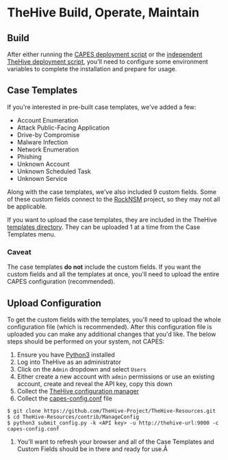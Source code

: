 # TheHive Build, Operate, Maintain

## Build
After either running the [CAPES deployment script](../deploy_capes.sh) or the [independent TheHive deployment script](deploy_thehive.sh), you'll need to configure some environment variables to complete the installation and prepare for usage.

## Case Templates
If you're interested in pre-built case templates, we've added a few:

* Account Enumeration
* Attack Public-Facing Application
* Drive-by Compromise
* Malware Infection
* Network Enumeration
* Phishing
* Unknown Account
* Unknown Scheduled Task
* Unknown Service

Along with the case templates, we've also included 9 custom fields. Some of these custom fields connect to the [RockNSM](http://rocknsm.io) project, so they may not all be applicable.

If you want to upload the case templates, they are included in the TheHive [templates directory](templates). They can be uploaded 1 at a time from the Case Templates menu.

### Caveat
The case templates **do not** include the custom fields. If you want the custom fields and all the templates at once, you'll need to upload the entire CAPES configuration (recommended).

## Upload Configuration
To get the custom fields with the templates, you'll need to upload the whole configuration file (which is recommended). After this configuration file is uploaded you can make any additional changes that you'd like. The below steps should be performed on your system, not CAPES:

1. Ensure you have [Python3](https://www.python.org/) installed
1. Log into TheHive as an administrator
1. Click on the `Admin` dropdown and select `Users`
1. Either create a new account with `admin` permissions or use an existing account, create and reveal the API key, copy this down
1. Collect the [TheHive configuration manager](https://github.com/TheHive-Project/TheHive-Resources/tree/master/contrib/ManageConfig)
1. Collect the [capes-config.conf](capes-config.conf) file
```
$ git clone https://github.com/TheHive-Project/TheHive-Resources.git
$ cd TheHive-Resources/contrib/ManageConfig
$ python3 submit_config.py -k <API key> -u http://thehive-url:9000 -c capes-config.conf
```
1. You'll want to refresh your browser and all of the Case Templates and Custom Fields should be in there and ready for use.Â
